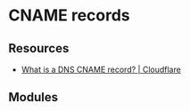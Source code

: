 CNAME records
===

Resources
---

- [What is a DNS CNAME record? | Cloudflare][1]

<!-- Links -->
[1]: https://www.cloudflare.com/en-gb/learning/dns/dns-records/dns-cname-record/

<!-- Links end -->


Modules
---

